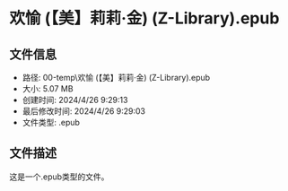 ﻿# 欢愉 (【美】莉莉·金) (Z-Library).epub

## 文件信息
- 路径: 00-temp\欢愉 (【美】莉莉·金) (Z-Library).epub
- 大小: 5.07 MB
- 创建时间: 2024/4/26 9:29:13
- 最后修改时间: 2024/4/26 9:29:03
- 文件类型: .epub

## 文件描述
这是一个.epub类型的文件。

